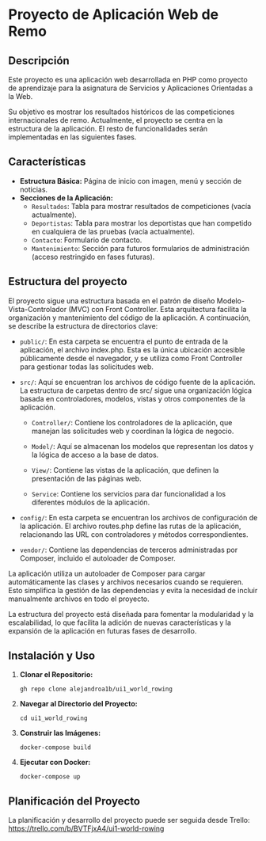 # Proyecto de Aplicación Web de Remo

## Descripción

Este proyecto es una aplicación web desarrollada en PHP como proyecto de aprendizaje para la asignatura de Servicios y Aplicaciones Orientadas a la Web. 

Su objetivo es mostrar los resultados históricos de las competiciones internacionales de remo.
Actualmente, el proyecto se centra en la estructura de la aplicación. 
El resto de funcionalidades serán implementadas en las siguientes fases.

## Características

- **Estructura Básica:** Página de inicio con imagen, menú y sección de noticias.
- **Secciones de la Aplicación:**
    - `Resultados`: Tabla para mostrar resultados de competiciones (vacía actualmente).
    - `Deportistas`: Tabla para mostrar los deportistas que han competido en cualquiera de las pruebas (vacía actualmente).
    - `Contacto`: Formulario de contacto.
    - `Mantenimiento`: Sección para futuros formularios de administración (acceso restringido en fases futuras).

## Estructura del proyecto

El proyecto sigue una estructura basada en el patrón de diseño Modelo-Vista-Controlador (MVC) con Front Controller. Esta arquitectura facilita la organización y mantenimiento del código de la aplicación. A continuación, se describe la estructura de directorios clave:

- `public/`: En esta carpeta se encuentra el punto de entrada de la aplicación, el archivo index.php. Esta es la única ubicación accesible públicamente desde el navegador, y se utiliza como Front Controller para gestionar todas las solicitudes web.

- `src/`: Aquí se encuentran los archivos de código fuente de la aplicación. La estructura de carpetas dentro de src/ sigue una organización lógica basada en controladores, modelos, vistas y otros componentes de la aplicación.

  - `Controller/`: Contiene los controladores de la aplicación, que manejan las solicitudes web y coordinan la lógica de negocio.

  - `Model/`: Aquí se almacenan los modelos que representan los datos y la lógica de acceso a la base de datos.

  - `View/`: Contiene las vistas de la aplicación, que definen la presentación de las páginas web.
 
  - `Service`: Contiene los servicios para dar funcionalidad a los diferentes módulos de la aplicación.

- `config/`: En esta carpeta se encuentran los archivos de configuración de la aplicación. El archivo routes.php define las rutas de la aplicación, relacionando las URL con controladores y métodos correspondientes.

- `vendor/`: Contiene las dependencias de terceros administradas por Composer, incluido el autoloader de Composer.

La aplicación utiliza un autoloader de Composer para cargar automáticamente las clases y archivos necesarios cuando se requieren. Esto simplifica la gestión de las dependencias y evita la necesidad de incluir manualmente archivos en todo el proyecto.

La estructura del proyecto está diseñada para fomentar la modularidad y la escalabilidad, lo que facilita la adición de nuevas características y la expansión de la aplicación en futuras fases de desarrollo.


## Instalación y Uso


1. **Clonar el Repositorio:**
   
   `gh repo clone alejandroa1b/ui1_world_rowing`


2. **Navegar al Directorio del Proyecto:**

   `cd ui1_world_rowing`


3. **Construir las Imágenes:**

   `docker-compose build`


4. **Ejecutar con Docker:**

   `docker-compose up`

## Planificación del Proyecto
La planificación y desarrollo del proyecto puede ser seguida desde Trello:
https://trello.com/b/BVTFjxA4/ui1-world-rowing
